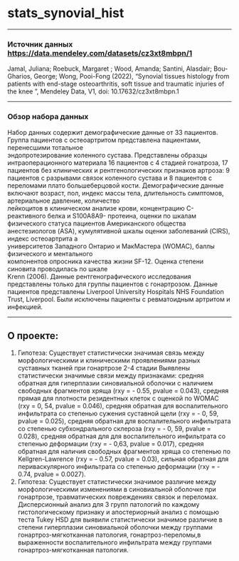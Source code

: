 # stats_synovial_hist
______________________________________________________________________________
### Источник данных https://data.mendeley.com/datasets/cz3xt8mbpn/1
Jamal, Juliana; Roebuck, Margaret ; Wood, Amanda; Santini, Alasdair; Bou-Gharios, George; Wong, Pooi-Fong (2022), “Synovial tissues histology from patients with end-stage osteoarthritis, soft tissue and traumatic injuries of the knee ”, Mendeley Data, V1, doi: 10.17632/cz3xt8mbpn.1
______________________________________________________________________________
### Обзор набора данных
Набор данных содержит демографические данные от 33 пациентов. Группа пациентов с остеоартритом представлена пациентами, перенесшими тотальное  
эндопротезирование коленного сустава. Представлены образцы интраоперационного материала 16 пациентов с 4 стадией гонатроза, 17 пациентов без клинических и рентгенологических признаков артроза: 9 пациентов с разрывами связок коленного сустава и 8 пациентов с переломами плато большеберцовой кости. Демографические данные включают возраст, пол, индекс массы тела, длительность симптомов, артериальное давление, количество  
лейкоцитов в клиническом анализе крови, концентрацию С-реактивного белка и S100A8A9- 
протеина, оценки по шкалам физического статуса пациентов Американского общества  
анестезиологов (ASA), кумулятивной шкалы оценки заболеваний (CIRS), индекс остеоартрита а  
университетов Западного Онтарио и МакМастера (WOMAC), баллы физического и ментального  
компонентов опросника качества жизни SF-12. Оценка степени синовита проводилась по шкале  
Krenn (2006). Данные рентгенографического исследования представлены только для группы пациентов с гонартрозом. Данные пациентов представлены Liverpool University Hospitals NHS Foundation Trust, Liverpool. Были исключены пациенты с ревматоидным артритом и инфекцией.
______________________________________________________________________________
## О проекте: 
1. Гипотеза:
Существует статистически значимая связь между морфологическими и клиническими проявлениями 
разных суставных тканей при гонартрозе 2-4 стадии
Выявлены статистически значимые связи между признаками: средняя обратная для 
гиперплазии синовиальной оболочки с наличием свободных фрагментов хряща (rxy = - 0.55, 
pvalue = 0.043), средняя прямая для плотности резидентных клеток с оценкой по WOMAC (rxy = 
0, 54, pvalue = 0.046), средняя обратная для воспалительного инфильтрата со степенью сужения суставной щели (rxy = - 0, 59, pvalue = 0.025), средняя обратная для воспалительного 
инфильтрата со степенью субхондрального склероза (rxy = - 0, 59, pvalue = 0.028), средняя обратная для для воспалительного инфильтрата со степенью деформации (rxy = - 0,63, pvalue = 0.017), средняя обратная для наличия свободных фрагментов хряща со степенью по Kellgren-Lawrence (rxy = - 0.57, pvalue = 0.03), сильная обратная для периваскулярного инфильтрата со 
степенью деформации (rxy = - 0.74, pvalue = 0.0027). 
2. Гипотеза:
Существует статистически значимое различие между морфологическими изменениями в синовиальной оболочке при гонартрозе, травматических повреждениях связок и переломах.
Дисперсионный анализ для 3 групп патологий по каждому гистологическому признаку и апостериорный анализ с помощью теста Tukey HSD для выявили статистически значимое различие в степени гиперплазии синовиальной 
оболочки между группами гонартроз-мягкотканная патология, гонартроз-переломы,в выраженности воспалительного инфильтрата между группами гонартроз-мягкотканная патология.